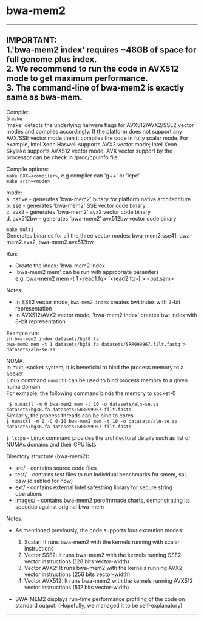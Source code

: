 
# bwa-mem2
----------------------------------------------------------------------------------
IMPORTANT:  
1.'bwa-mem2 index' requires ~48GB of space for full genome plus index.  
2. We recommend to run the code in AVX512 mode to get maximum performance.  
3. The command-line of bwa-mem2 is exactly same as bwa-mem.  
----------------------------------------------------------------------------------


Compile:  
$ ```make```  
'make' detects the underlying harware flags for AVX512/AVX2/SSE2 vector modes and compiles accordingly.
If the platform does not support any AVX/SSE vector mode then it compiles the code in fully scalar mode.
For example, Intel Xeon Haswell supports AVX2 vector mode; Intel Xeon Skylake supports AVX512
vector mode. AVX vector support by the processor can be check in /proc/cpuinfo file.  

Compile options:  
```make CXX=<compiler>```, e.g compiler can 'g++' or 'icpc'  
```make arch=<mode>```  

mode:  
a. native - generates 'bwa-mem2' binary for platform native architechture  
b. sse - generates 'bwa-mem2' SSE vector code binary  
c. avx2 - generates 'bwa-mem2' avx2 vector code binary  
d. avx512bw - generates 'bwa-mem2' avx512bw vector code binary  

 ```make multi```  
Generates binaries for all the three vector modes: bwa-mem2.sse41, bwa-mem2.avx2, bwa-mem2.avx512bw.  


Run:   
   - Create the index: 'bwa-mem2 index <reference file>'  
   - 'bwa-mem2 mem' can be run with appropriate paramters  
   e.g. bwa-mem2 mem -t 1 <idx> <read1.fq> [<read2.fq>] > <out.sam>  

Notes:  
- In SSE2 vector mode, `bwa-mem2 index` creates bwt index with 2-bit representation  
- In AVX512/AVX2 vector mode, 'bwa-mem2 index' creates bwt index with 8-bit representation  


Example run:  
```sh bwa-mem2 index datasets/hg38.fa```   
```bwa-mem2 mem -t 1 datasets/hg38.fa datasets/SRR099967.filt.fastq > datasets/aln-se.sa```



NUMA:  
    In multi-socket system, it is beneficial to bind the process memory to a socket  
    Linux command `numactl` can be used to bind process memory to a given numa domain  
    For exmaple, the following command binds the memory to socket-0  

``` $ numactl -m 0 bwa-mem2 mem -t 10 -o datasets/aln-se.sa datasets/hg38.fa datasets/SRR099967.filt.fastq```  
Similarly, the process threads can be bind to cores.  
```$ numactl -m 0 -C 0-10 bwa-mem2 mem -t 10 -o datasets/aln-se.sa datasets/hg38.fa datasets/SRR099967.filt.fastq```  

```$ lscpu``` - Linux command provides the architectural details such as list of NUMAs domains and their CPU lists  


Directory structure (bwa-mem2):  
- src/ - contains source code files  
- test/ - contains test files to run individual benchmarks for smem, sal, bsw (disabled for now)  
- ext/ - contains external Intel safestring library for secure string operations  
- images/ - contains bwa-mem2 perofmrnace charts, demonstrating its speedup against original bwa-mem  


Notes:  
- As mentioned previously, the code supports four exceution modes:  
  1. Scalar: It runs bwa-mem2 with the kernels running with scalar instructions  
  2. Vector SSE2: It runs bwa-mem2 with the kernels running SSE2 vector instructions (128 bits vector-width)  
  3. Vector AVX2: It runs bwa-mem2 with the kernels running AVX2 vector instructions (256 bits vector-width)  
  4. Vector AVX512: It runs bwa-mem2 with the kernels running AVX512 vector instructions (512 bits vector-width)  

- BWA-MEM2 displays run-time performance profiling of the code on standard output. (Hopefully, we managed it to be self-explanatory)  

----------------------------------------------------------------------------------
